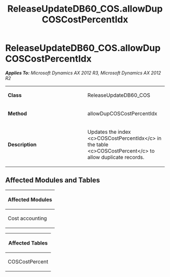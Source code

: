 ﻿---
title: ReleaseUpdateDB60_COS.allowDupCOSCostPercentIdx
TOCTitle: ReleaseUpdateDB60_COS.allowDupCOSCostPercentIdx
ms:assetid: 1ed9d684-075e-6509-07e3-b95d2769b1dd
ms:mtpsurl: https://msdn.microsoft.com/en-us/library/JJ684852(v=AX.60)
ms:contentKeyID: 49707054
ms.date: 05/18/2015
mtps_version: v=AX.60
---

# ReleaseUpdateDB60\_COS.allowDupCOSCostPercentIdx 


_**Applies To:** Microsoft Dynamics AX 2012 R3, Microsoft Dynamics AX 2012 R2_

<table>
<colgroup>
<col style="width: 50%" />
<col style="width: 50%" />
</colgroup>
<tbody>
<tr class="odd">
<td><p><strong>Class</strong></p></td>
<td><p>ReleaseUpdateDB60_COS</p></td>
</tr>
<tr class="even">
<td><p><strong>Method</strong></p></td>
<td><p>allowDupCOSCostPercentIdx</p></td>
</tr>
<tr class="odd">
<td><p><strong>Description</strong></p></td>
<td><p>Updates the index &lt;c&gt;COSCostPercentIdx&lt;/c&gt; in the table &lt;c&gt;COSCostPercent&lt;/c&gt; to allow duplicate records.</p></td>
</tr>
</tbody>
</table>


## Affected Modules and Tables

<table>
<colgroup>
<col style="width: 100%" />
</colgroup>
<thead>
<tr class="header">
<th><p>Affected Modules</p></th>
</tr>
</thead>
<tbody>
<tr class="odd">
<td><p>Cost accounting</p></td>
</tr>
</tbody>
</table>


<table>
<colgroup>
<col style="width: 100%" />
</colgroup>
<thead>
<tr class="header">
<th><p>Affected Tables</p></th>
</tr>
</thead>
<tbody>
<tr class="odd">
<td><p>COSCostPercent</p></td>
</tr>
</tbody>
</table>

  


